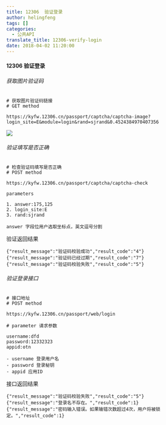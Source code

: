 ```yaml
---
title: 12306  验证登录
author: helingfeng
tags: []
categories:
  - 公共API
translate_title: 12306-verify-login
date: 2018-04-02 11:20:00
---
```

#### 12306 验证登录

###### 获取图片验证码

```
# 获取图片验证码链接
# GET method

https://kyfw.12306.cn/passport/captcha/captcha-image?login_site=E&module=login&rand=sjrand&0.4524384970407356
```

![](https://www.helingfeng.com/wp-content/uploads/2018/02/captcha-image.jpeg)

###### 验证填写是否正确

```
# 检查验证码填写是否正确
# POST method

https://kyfw.12306.cn/passport/captcha/captcha-check

parameters

1. answer:175,125
2. login_site:E
3. rand:sjrand

answer 字段位用户选取坐标点，英文逗号分割

```

验证返回结果

```
{"result_message":"验证码校验成功","result_code":"4"}
{"result_message":"验证码已经过期","result_code":"7"}
{"result_message":"验证码校验失败","result_code":"5"}
```

###### 验证登录接口

```
# 接口地址
# POST method

https://kyfw.12306.cn/passport/web/login

# parameter 请求参数

username:dfd
password:12332323
appid:otn

- username 登录用户名
- password 登录秘钥
- appid 应用ID

```

接口返回结果

```
{"result_message":"验证码校验失败","result_code":"5"}
{"result_message":"登录名不存在。","result_code":1}
{"result_message":"密码输入错误。如果输错次数超过4次，用户将被锁定。","result_code":1}

```